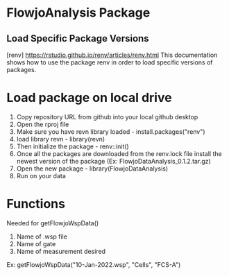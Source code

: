 # FlowjoAnalysis Package

## Load Specific Package Versions
[renv] https://rstudio.github.io/renv/articles/renv.html
This documentation shows how to use the package renv in order to load specific versions of packages.

# Load package on local drive

1. Copy repository URL from github into your local github desktop
2. Open the rproj file
3. Make sure you have revn library loaded - install.packages("renv")
4. load library revn - library(revn)
5. Then initialize the package - renv::init()
6. Once all the packages are downloaded from the renv.lock file install the newest version of the package (Ex: FlowjoDataAnalysis_0.1.2.tar.gz)
7. Open the new package - library(FlowjoDataAnalysis)
8. Run on your data

# Functions

Needed for getFlowjoWspData()
1. Name of .wsp file
2. Name of gate
3. Name of measurement desired

Ex: getFlowjoWspData("10-Jan-2022.wsp", "Cells", "FCS-A")
